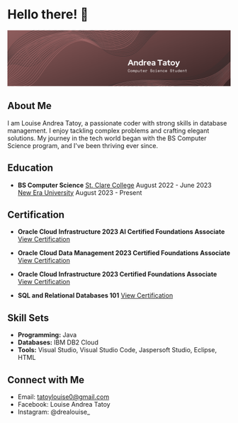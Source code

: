 # Hello there! 👋

![AndreaTatoy](AndreaTatoy.png)

## About Me

I am Louise Andrea Tatoy, a passionate coder with strong skills in database management. I enjoy tackling complex problems and crafting elegant solutions. My journey in the tech world began with the BS Computer Science program, and I've been thriving ever since.

## Education

- **BS Computer Science**
  [St. Clare College](https://stclareonline.com)
  August 2022 - June 2023 <br>
  [New Era University](https://www.neu.edu.ph/)
  August 2023 - Present

## Certification

- **Oracle Cloud Infrastructure 2023 AI Certified Foundations Associate**
  [View Certification](https://catalog-education.oracle.com/pls/certview/sharebadge?id=0EA19F6ABB1775F789FCECF4BA49E5DFD7698F7B4894C8B8F45E8F187641701B)
  
- **Oracle Cloud Data Management 2023 Certified Foundations Associate**
  [View Certification](https://catalog-education.oracle.com/pls/certview/sharebadge?id=7DC8AFA11435C9283C656FE7C984A19FABA19C8EE30C3E3CEE022BB557FE59E0)
  
- **Oracle Cloud Infrastructure 2023 Certified Foundations Associate**
  [View Certification](https://catalog-education.oracle.com/pls/certview/sharebadge?id=6E2EE4EC6CFFCBA9D4A6E1F24E5A20267AD907098B6AC7C2D62944227C295277)
  
- **SQL and Relational Databases 101**
  [View Certification](https://courses.cognitiveclass.ai/certificates/2e9a5560a47a4afb8c9c6c98f7a7dee3)

## Skill Sets

- **Programming:** Java
- **Databases:** IBM DB2 Cloud
- **Tools:** Visual Studio, Visual Studio Code, Jaspersoft Studio, Eclipse, HTML

## Connect with Me

- Email: tatoylouise0@gmail.com
- Facebook: Louise Andrea Tatoy
- Instagram: @drealouise_
